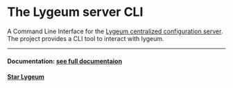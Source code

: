 <script async defer src="https://buttons.github.io/buttons.js"></script>

# The Lygeum server CLI

A Command Line Interface for the [Lygeum centralized configuration server](https://kaiso.github.io/lygeum). The project provides a CLI tool to interact with lygeum.
___
#### Documentation: [see full documentaion](https://kaiso.github.io/lygeum/docs/home/)

#### <a class="github-button" href="https://github.com/kaiso/lygeum" data-size="large" data-show-count="true" aria-label="Star kaiso/lygeum on GitHub">Star Lygeum</a>